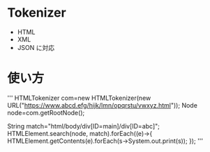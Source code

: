 # Tokenizer
- HTML
- XML
- JSON
に対応

# 使い方
'''
HTMLTokenizer com=new HTMLTokenizer(new URL("https://www.abcd.efg/hijk/lmn/opqrstu/vwxyz.html"));
Node<HTMLElement> node=com.getRootNode();
  
String match="html/body/div[ID=main]/div[ID=abc]";
HTMLElement.search(node, match).forEach((e)->{
    HTMLElement.getContents(e).forEach(s->System.out.print(s));
});
'''
